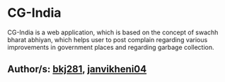 # CG-India
CG-India is a web application, which is based on the concept of swachh bharat abhiyan, which helps user to post complain regarding various improvements in government places and regarding garbage collection.

## Author/s: [bkj281](https://github.com/bkj281), [janvikheni04](https://github.com/janvikheni04)
